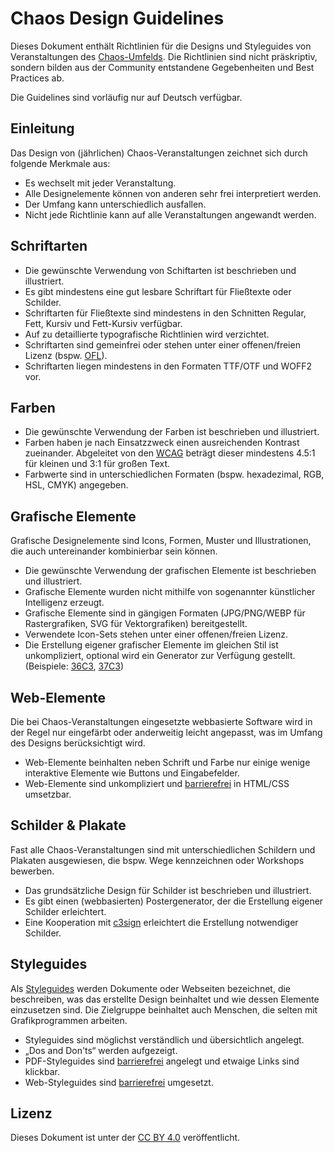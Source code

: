 # Chaos Design Guidelines

Dieses Dokument enthält Richtlinien für die Designs und Styleguides von Veranstaltungen des [Chaos-Umfelds](https://www.ccc.de). Die Richtlinien sind nicht präskriptiv, sondern bilden aus der Community entstandene Gegebenheiten und Best Practices ab.

Die Guidelines sind vorläufig nur auf Deutsch verfügbar.

## Einleitung

Das Design von (jährlichen) Chaos-Veranstaltungen zeichnet sich durch folgende Merkmale aus:

* Es wechselt mit jeder Veranstaltung.
* Alle Designelemente können von anderen sehr frei interpretiert werden.
* Der Umfang kann unterschiedlich ausfallen.
* Nicht jede Richtlinie kann auf alle Veranstaltungen angewandt werden.

## Schriftarten

* Die gewünschte Verwendung von Schiftarten ist beschrieben und illustriert.
* Es gibt mindestens eine gut lesbare Schriftart für Fließtexte oder Schilder.
* Schriftarten für Fließtexte sind mindestens in den Schnitten Regular, Fett, Kursiv und Fett-Kursiv verfügbar.
* Auf zu detaillierte typografische Richtlinien wird verzichtet.
* Schriftarten sind gemeinfrei oder stehen unter einer offenen/freien Lizenz (bspw. [OFL](https://scripts.sil.org/ofl)).
* Schriftarten liegen mindestens in den Formaten TTF/OTF und WOFF2 vor.

## Farben

* Die gewünschte Verwendung der Farben ist beschrieben und illustriert.
* Farben haben je nach Einsatzzweck einen ausreichenden Kontrast zueinander. Abgeleitet von den [WCAG](https://www.w3.org/WAI/WCAG22/Understanding/contrast-minimum.html) beträgt dieser mindestens 4.5:1 für kleinen und 3:1 für großen Text.
* Farbwerte sind in unterschiedlichen Formaten (bspw. hexadezimal, RGB, HSL, CMYK) angegeben.

## Grafische Elemente

Grafische Designelemente sind Icons, Formen, Muster und Illustrationen, die auch untereinander kombinierbar sein können.

* Die gewünschte Verwendung der grafischen Elemente ist beschrieben und illustriert.
* Grafische Elemente wurden nicht mithilfe von sogenannter künstlicher Intelligenz erzeugt.
* Grafische Elemente sind in gängigen Formaten (JPG/PNG/WEBP für Rastergrafiken, SVG für Vektorgrafiken) bereitgestellt.
* Verwendete Icon-Sets stehen unter einer offenen/freien Lizenz.
* Die Erstellung eigener grafischer Elemente im gleichen Stil ist unkompliziert, optional wird ein Generator zur Verfügung gestellt. (Beispiele: [36C3](https://36c3.bleeptrack.de), [37C3](https://eulervoid.com/dither/))

## Web-Elemente

Die bei Chaos-Veranstaltungen eingesetzte webbasierte Software wird in der Regel nur eingefärbt oder anderweitig leicht angepasst, was im Umfang des Designs berücksichtigt wird.

* Web-Elemente beinhalten neben Schrift und Farbe nur einige wenige interaktive Elemente wie Buttons und Eingabefelder.
* Web-Elemente sind unkompliziert und [barrierefrei](https://www.aktion-mensch.de/inklusion/barrierefreiheit/barrierefreie-website) in HTML/CSS umsetzbar.

## Schilder & Plakate

Fast alle Chaos-Veranstaltungen sind mit unterschiedlichen Schildern und Plakaten ausgewiesen, die bspw. Wege kennzeichnen oder Workshops bewerben.

* Das grundsätzliche Design für Schilder ist beschrieben und illustriert.
* Es gibt einen (webbasierten) Postergenerator, der die Erstellung eigener Schilder erleichtert.
* Eine Kooperation mit [c3sign](https://c3sign.de) erleichtert die Erstellung notwendiger Schilder.

## Styleguides

Als [Styleguides](https://de.wikipedia.org/wiki/Styleguide) werden Dokumente oder Webseiten bezeichnet, die beschreiben, was das erstellte Design beinhaltet und wie dessen Elemente einzusetzen sind. Die Zielgruppe beinhaltet auch Menschen, die selten mit Grafikprogrammen arbeiten.

* Styleguides sind möglichst verständlich und übersichtlich angelegt.
* „Dos and Don'ts“ werden aufgezeigt.
* PDF-Styleguides sind [barrierefrei](https://www.bundesfachstelle-barrierefreiheit.de/DE/Fachwissen/Informationstechnik/Barrierefreie-PDF/barrierefreie-pdf_node.html) angelegt und etwaige Links sind klickbar.
* Web-Styleguides sind [barrierefrei](https://www.aktion-mensch.de/inklusion/barrierefreiheit/barrierefreie-website) umgesetzt.

## Lizenz

Dieses Dokument ist unter der [CC BY 4.0](https://creativecommons.org/licenses/by/4.0/) veröffentlicht.
